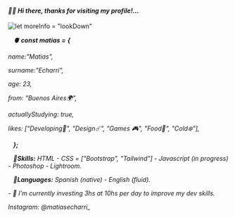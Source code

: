 
#### *👋🏻​ Hi there, thanks for visiting my profile!...*

![*let moreInfo = "lookDown"*](https://i.pinimg.com/originals/37/bb/d2/37bbd287bcf9463c8d2580902a562f42.gif)

     ***🫀 const matias =*** ***{***


*name:"Matias",*

*surname:"Echarri",*

*age: 23,*

*from: "Buenos Aires🌍",*

*actuallyStudying: true,*

*likes: ["Developing🌊​", "Design☄️", "Games 🎮", "Food🍜", "Cold❄️"],*

   ***};***

   ***📌Skills:*** *HTML - CSS = ["Bootstrap", "Tailwind"] - Javascript  (in progress) - Photoshop - Lightroom.*

   ***📌Languages:*** *Spanish (native) - English (fluid).*


*- 🔭 I’m currently investing 3hs at 10hs per day to improve my dev skills.* 



*Instagram: @matiasecharri_*










